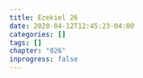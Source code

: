 ```yaml
---
title: Ezekiel 26
date: 2020-04-12T12:45:23-04:00
categories: []
tags: []
chapter: "026"
inprogress: false
---
```


